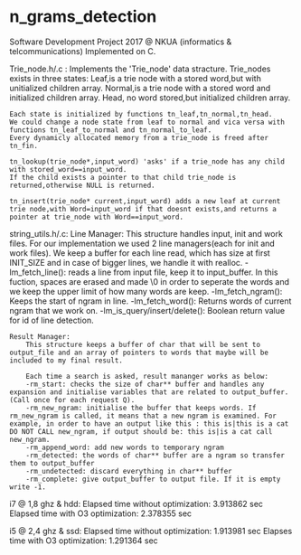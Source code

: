 # n_grams_detection
Software Development Project 2017 @ NKUA (informatics &amp; telcommunications)
Implemented on C.

Trie_node.h/.c :   Implements the 'Trie_node' data stracture.
    Trie_nodes exists in three states:
    Leaf,is a trie node with a stored word,but with unitialized children array.
    Normal,is a trie node with a stored word and initialized children array.
    Head, no word stored,but initialized children array.

    Each state is initialized by functions tn_leaf,tn_normal,tn_head.
    We could change a node state from leaf to normal and vica versa with functions tn_leaf_to_normal and tn_normal_to_leaf.
    Every dynamicly allocated memory from a trie_node is freed after tn_fin.

    tn_lookup(trie_node*,input_word) 'asks' if a trie_node has any child with stored_word==input_word.
    If the child exists a pointer to that child trie_node is returned,otherwise NULL is returned.

    tn_insert(trie_node* current,input_word) adds a new leaf at current trie node,with Word=input_word if that doesnt exists,and returns a pointer at trie_node with Word==input_word.

string_utils.h/.c: 
    Line Manager:
        This structure handles input, init and work files. For our implementation we used 2 line managers(each for init and work files).
        We keep a buffer for each line read, which has size at first INIT_SIZE and in case of bigger lines, we handle it with realloc.
        -lm_fetch_line(): reads a line from input file, keep it to input_buffer. In this fuction, spaces are erased and made \0 in order to seperate the words and we keep the upper limit of how many words are keep.
        -lm_fetch_ngram(): Keeps the start of ngram in line.
        -lm_fetch_word(): Returns words of current ngram that we work on.
        -lm_is_query/insert/delete(): Boolean return value for id of line detection.

    Result Manager:
        This structure keeps a buffer of char that will be sent to output_file and an array of pointers to words that maybe will be included to my final result.

        Each time a search is asked, result mananger works as below: 
        -rm_start: checks the size of char** buffer and handles any expansion and initialise variables that are related to output_buffer. (Call once for each request Q).
        -rm_new_ngram: initialise the buffer that keeps words. If rm_new_ngram is called, it means that a new ngram is examined. For example, in order to have an output like this : this is|this is a cat DO NOT CALL new_ngram, if output should be: this is|is a cat call new_ngram.
        -rm_append_word: add new words to temporary ngram
        -rm_detected: the words of char** buffer are a ngram so transfer them to output_buffer
        -rm_undetected: discard everything in char** buffer
        -rm_complete: give output_buffer to output file. If it is empty write -1.


i7 @ 1,8 ghz & hdd:
Elapsed time without optimization: 3.913862 sec
Elapsed time with O3 optimization: 2.378355 sec

i5 @ 2,4 ghz & ssd:
Elapsed time without optimization: 1.913981 sec
Elapses time with O3 optimization: 1.291364 sec

    